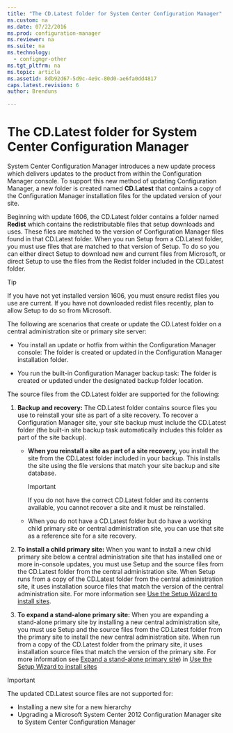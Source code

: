 ```yaml
---
title: "The CD.Latest folder for System Center Configuration Manager"
ms.custom: na
ms.date: 07/22/2016
ms.prod: configuration-manager
ms.reviewer: na
ms.suite: na
ms.technology:
  - configmgr-other
ms.tgt_pltfrm: na
ms.topic: article
ms.assetid: 8db92d67-5d9c-4e9c-80d0-ae6fa0dd4817
caps.latest.revision: 6
author: Brenduns

---
```

# The CD.Latest folder for System Center Configuration Manager
System Center Configuration Manager introduces a new update process which delivers updates to the product from within the Configuration Manager console. To support this new method of updating Configuration Manager, a new folder is created named **CD.Latest** that contains a copy of the Configuration Manager installation files for the updated version of your site.  

Beginning with update 1606, the CD.Latest folder contains a folder named **Redist** which contains the redistributable files that setup downloads and uses. These files are matched to the version of Configuration Manager files found in that CD.Latest folder. When you run Setup from a CD.Latest folder, you must use files that are matched to that version of Setup. To do so you can either direct Setup to download new and current files from Microsoft, or direct Setup to use the files from the Redist folder included in the CD.Latest folder.

> [!TIP]
> If you have not yet installed version 1606, you must ensure redist files you use are current. If you have not downloaded redist files recently, plan to allow Setup to do so from Microsoft.   

 The following are scenarios that create or update the CD.Latest folder on a central administration site or primary site server:  

-   You install an update or hotfix from within the Configuration Manager console: The folder is created or updated in the Configuration Manager installation folder.  

-   You run the built-in Configuration Manager backup task: The folder is created or updated under the designated backup folder location.  

The source files from the CD.Latest folder are supported for the following:  

1.  **Backup and recovery:** The CD.Latest folder contains source files you use to reinstall your site as part of a site recovery. To recover a Configuration Manager site, your site backup must include the CD.Latest folder (the built-in site backup task automatically includes this folder as part of the site backup).  

    -   **When you reinstall a site as part of a site recovery,** you install the site from the CD.Latest folder included in your backup. This installs the site using the file versions that match your site backup and site database.  

        > [!IMPORTANT]  
        >  If you do not have the correct CD.Latest folder and its contents available, you cannot recover a site and it must be reinstalled.  

    -   When you do not have a CD.Latest folder but do have a working child primary site or central administration site, you can use that site as a reference site for a site recovery.  

2.  **To install a child primary site:** When you want to install a new child primary site below a central administration site that has installed one or more in-console updates, you must use Setup and the source files from the CD.Latest folder from the central administration site. When Setup runs from a copy of the CD.Latest folder from the central administration site, it uses installation source files that match the version of the central administration site. For more information see [Use the Setup Wizard to install sites](../../../core/servers/deploy/install/use-the-setup-wizard-to-install-sites.md).  

3.  **To expand a stand-alone primary site:** When you are expanding a stand-alone primary site by installing a new central administration site, you must use Setup and the source files from the CD.Latest folder from the primary site to install the new central administration site. When run from a copy of the CD.Latest folder from the primary site, it uses installation source files that match the version of the primary site. For more information see [Expand a stand-alone primary site](../../../core/servers/deploy/install/use-the-setup-wizard-to-install-sites.md#bkmk_expand)) in [Use the Setup Wizard to install sites](../../../core/servers/deploy/install/use-the-setup-wizard-to-install-sites.md)

> [!IMPORTANT]  
>  The updated CD.Latest source files are not supported for:  
>   
>  -   Installing a new site for a new hierarchy  
>  -   Upgrading a Microsoft System Center 2012 Configuration Manager site to System Center Configuration Manager

